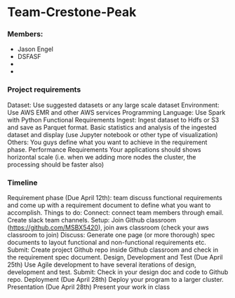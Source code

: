 # Team-Crestone-Peak
### Members:
- Jason Engel
- DSFASF
-
-

### Project requirements
Dataset: Use suggested datasets or any large scale dataset
Environment: Use AWS EMR and other AWS services
Programming Language: Use Spark with Python
Functional Requirements
Ingest: Ingest dataset to Hdfs or S3 and save as Parquet format.
Basic statistics and analysis of the ingested dataset and display (use Jupyter notebook or other type of visualization)
Others: You guys define what you want to achieve in the requirement phase.
Performance Requirements
Your applications should shows horizontal scale (i.e. when we adding more nodes the cluster, the processing should be faster also)

### Timeline
Requirement phase (Due April 12th): team discuss functional requirements and come up with a requirement document to define what you want to accomplish. Things to do:
Connect: connect team members through email. Create slack team channels.
Setup: Join Github classroom (https://github.com/MSBX5420), join aws classroom (check your aws classroom to join) 
Discuss: Generate one page (or more thorough) spec documents to layout functional and non-functional requirements etc.
Submit: Create project Github repo inside Github classroom and check in the requirement spec document.
Design, Development and Test (Due April 25th)
Use Agile development to have several iterations of design, development and test.
Submit: Check in your design doc and code to Github repo.
Deployment (Due April 28th)
Deploy your program to a larger cluster.
Presentation (Due April 28th)
Present your work in class
